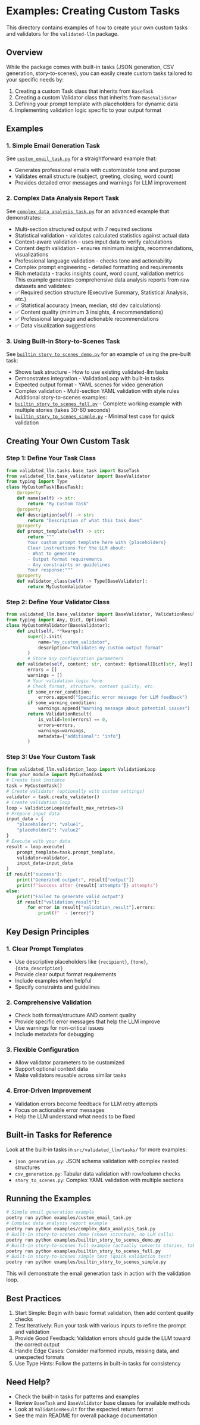 # Examples: Creating Custom Tasks

This directory contains examples of how to create your own custom tasks and validators for the `validated-llm` package.

## Overview

While the package comes with built-in tasks (JSON generation, CSV generation, story-to-scenes), you can easily create custom tasks tailored to your specific needs by:

1. Creating a custom Task class that inherits from `BaseTask`
2. Creating a custom Validator class that inherits from `BaseValidator`
3. Defining your prompt template with placeholders for dynamic data
4. Implementing validation logic specific to your output format

## Examples

### 1. Simple Email Generation Task

See [`custom_email_task.py`](./custom_email_task.py) for a straightforward example that:

- Generates professional emails with customizable tone and purpose
- Validates email structure (subject, greeting, closing, word count)
- Provides detailed error messages and warnings for LLM improvement

### 2. Complex Data Analysis Report Task

See [`complex_data_analysis_task.py`](./complex_data_analysis_task.py) for an advanced example that demonstrates:

- Multi-section structured output with 7 required sections
- Statistical validation - validates calculated statistics against actual data
- Context-aware validation - uses input data to verify calculations
- Content depth validation - ensures minimum insights, recommendations, visualizations
- Professional language validation - checks tone and actionability
- Complex prompt engineering - detailed formatting and requirements
- Rich metadata - tracks insights count, word count, validation metrics This example generates comprehensive data analysis reports from raw datasets and validates:
- ✅ Required section structure (Executive Summary, Statistical Analysis, etc.)
- ✅ Statistical accuracy (mean, median, std dev calculations)
- ✅ Content quality (minimum 3 insights, 4 recommendations)
- ✅ Professional language and actionable recommendations
- ✅ Data visualization suggestions

### 3. Using Built-in Story-to-Scenes Task

See [`builtin_story_to_scenes_demo.py`](./builtin_story_to_scenes_demo.py) for an example of using the pre-built task:

- Shows task structure - How to use existing validated-llm tasks
- Demonstrates integration - ValidationLoop with built-in tasks
- Expected output format - YAML scenes for video generation
- Complex validation - Multi-section YAML validation with style rules Additional story-to-scenes examples:
- [`builtin_story_to_scenes_full.py`](./builtin_story_to_scenes_full.py) - Complete working example with multiple stories (takes 30-60 seconds)
- [`builtin_story_to_scenes_simple.py`](./builtin_story_to_scenes_simple.py) - Minimal test case for quick validation

## Creating Your Own Custom Task

### Step 1: Define Your Task Class

```python
from validated_llm.tasks.base_task import BaseTask
from validated_llm.base_validator import BaseValidator
from typing import Type
class MyCustomTask(BaseTask):
    @property
    def name(self) -> str:
        return "My Custom Task"
    @property
    def description(self) -> str:
        return "Description of what this task does"
    @property
    def prompt_template(self) -> str:
        return """
        Your custom prompt template here with {placeholders}
        Clear instructions for the LLM about:
        - What to generate
        - Output format requirements
        - Any constraints or guidelines
        Your response:"""
    @property
    def validator_class(self) -> Type[BaseValidator]:
        return MyCustomValidator
```

### Step 2: Define Your Validator Class

```python
from validated_llm.base_validator import BaseValidator, ValidationResult
from typing import Any, Dict, Optional
class MyCustomValidator(BaseValidator):
    def init(self, **kwargs):
        super().init(
            name="my_custom_validator",
            description="Validates my custom output format"
        )
        # Store any configuration parameters
    def validate(self, content: str, context: Optional[Dict[str, Any]] = None) -> ValidationResult:
        errors = []
        warnings = []
        # Your validation logic here
        # Check format, structure, content quality, etc.
        if some_error_condition:
            errors.append("Specific error message for LLM feedback")
        if some_warning_condition:
            warnings.append("Warning message about potential issues")
        return ValidationResult(
            is_valid=len(errors) == 0,
            errors=errors,
            warnings=warnings,
            metadata={"additional": "info"}
        )
```

### Step 3: Use Your Custom Task

```python
from validated_llm.validation_loop import ValidationLoop
from your_module import MyCustomTask
# Create task instance
task = MyCustomTask()
# Create validator (optionally with custom settings)
validator = task.create_validator()
# Create validation loop
loop = ValidationLoop(default_max_retries=3)
# Prepare input data
input_data = {
    "placeholder1": "value1",
    "placeholder2": "value2"
}
# Execute with your data
result = loop.execute(
    prompt_template=task.prompt_template,
    validator=validator,
    input_data=input_data
)
if result["success"]:
    print("Generated output:", result["output"])
    print(f"Success after {result['attempts']} attempts")
else:
    print("Failed to generate valid output")
    if result["validation_result"]:
        for error in result["validation_result"].errors:
            print(f"  - {error}")
```

## Key Design Principles

### 1. Clear Prompt Templates

- Use descriptive placeholders like `{recipient}`, `{tone}`, `{data_description}`
- Provide clear output format requirements
- Include examples when helpful
- Specify constraints and guidelines

### 2. Comprehensive Validation

- Check both format/structure AND content quality
- Provide specific error messages that help the LLM improve
- Use warnings for non-critical issues
- Include metadata for debugging

### 3. Flexible Configuration

- Allow validator parameters to be customized
- Support optional context data
- Make validators reusable across similar tasks

### 4. Error-Driven Improvement

- Validation errors become feedback for LLM retry attempts
- Focus on actionable error messages
- Help the LLM understand what needs to be fixed

## Built-in Tasks for Reference

Look at the built-in tasks in `src/validated_llm/tasks/` for more examples:

- `json_generation.py`: JSON schema validation with complex nested structures
- `csv_generation.py`: Tabular data validation with row/column checks
- `story_to_scenes.py`: Complex YAML validation with multiple sections

## Running the Examples

```bash
# Simple email generation example
poetry run python examples/custom_email_task.py
# Complex data analysis report example
poetry run python examples/complex_data_analysis_task.py
# Built-in story-to-scenes demo (shows structure, no LLM calls)
poetry run python examples/builtin_story_to_scenes_demo.py
# Built-in story-to-scenes full example (actually converts stories, takes 30-60s)
poetry run python examples/builtin_story_to_scenes_full.py
# Built-in story-to-scenes simple test (quick validation test)
poetry run python examples/builtin_story_to_scenes_simple.py
```

This will demonstrate the email generation task in action with the validation loop.

## Best Practices

1. Start Simple: Begin with basic format validation, then add content quality checks
2. Test Iteratively: Run your task with various inputs to refine the prompt and validation
3. Provide Good Feedback: Validation errors should guide the LLM toward the correct output
4. Handle Edge Cases: Consider malformed inputs, missing data, and unexpected formats
5. Use Type Hints: Follow the patterns in built-in tasks for consistency

## Need Help?

- Check the built-in tasks for patterns and examples
- Review `BaseTask` and `BaseValidator` base classes for available methods
- Look at `ValidationResult` for the expected return format
- See the main README for overall package documentation
